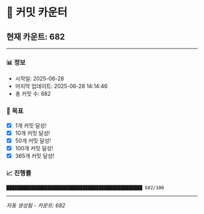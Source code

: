 # 🔢 커밋 카운터

## 현재 카운트: 682

---

### 📊 정보
- 시작일: 2025-06-28
- 마지막 업데이트: 2025-06-28 14:14:46
- 총 커밋 수: 682

### 🎯 목표
- [x] 1개 커밋 달성!
- [x] 10개 커밋 달성!
- [x] 50개 커밋 달성!
- [x] 100개 커밋 달성!
- [x] 365개 커밋 달성!

### 📈 진행률
```
██████████████████████████████████████████████████ 682/100
```

---
*자동 생성됨 - 카운트: 682*
